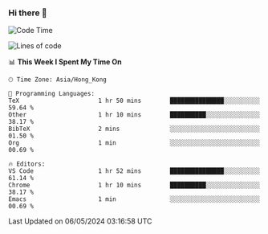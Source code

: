 ### Hi there 👋

<!--
**nicehiro/nicehiro** is a ✨ _special_ ✨ repository because its `README.md` (this file) appears on your GitHub profile.

Here are some ideas to get you started:

- 🔭 I’m currently working on ...
- 🌱 I’m currently learning ...
- 👯 I’m looking to collaborate on ...
- 🤔 I’m looking for help with ...
- 💬 Ask me about ...
- 📫 How to reach me: ...
- 😄 Pronouns: ...
- ⚡ Fun fact: ...
-->

<!--START_SECTION:waka-->
![Code Time](http://img.shields.io/badge/Code%20Time-322%20hrs%2010%20mins-blue)

![Lines of code](https://img.shields.io/badge/From%20Hello%20World%20I%27ve%20Written-2.7%20million%20lines%20of%20code-blue)

📊 **This Week I Spent My Time On** 

```text
🕑︎ Time Zone: Asia/Hong_Kong

💬 Programming Languages: 
TeX                      1 hr 50 mins        ███████████████░░░░░░░░░░   59.64 % 
Other                    1 hr 10 mins        ██████████░░░░░░░░░░░░░░░   38.17 % 
BibTeX                   2 mins              ░░░░░░░░░░░░░░░░░░░░░░░░░   01.50 % 
Org                      1 min               ░░░░░░░░░░░░░░░░░░░░░░░░░   00.69 % 

🔥 Editors: 
VS Code                  1 hr 52 mins        ███████████████░░░░░░░░░░   61.14 % 
Chrome                   1 hr 10 mins        ██████████░░░░░░░░░░░░░░░   38.17 % 
Emacs                    1 min               ░░░░░░░░░░░░░░░░░░░░░░░░░   00.69 % 
```


 Last Updated on 06/05/2024 03:16:58 UTC
<!--END_SECTION:waka-->
